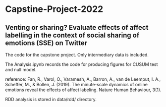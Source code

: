 # Capstine-Project-2022
## Venting or sharing? Evaluate effects of affect labelling in the context of social sharing of emotions (SSE) on Twitter
The code for the capstone project. Only intermediary data is included.

The Analysis.ipynb records the code for producing figures for CUSUM test and null model. 

reference: Fan, R., Varol, O., Varamesh, A., Barron, A., van de Leemput, I. A., Scheffer, M., & Bollen, J. (2019). The minute-scale dynamics of online emotions reveal the effects of affect labeling. Nature Human Behaviour, 3(1).

RDD analysis is stored in data/rdd/ directory.
